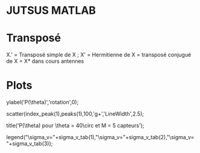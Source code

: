 # JUTSUS MATLAB

# Transposé
X.' = Transposé simple de X ;
X' = Hermitienne de X = transposé conjugué de X = X* dans cours antennes

# Plots


ylabel('P(\theta)','rotation',0);

scatter(index_peak(1),peaks(1),100,'g+','LineWidth',2.5);

title('P(\theta) pour \theta = 40\circ et M = 5 capteurs');

legend("\sigma_v="+sigma_v_tab(1),"\sigma_v="+sigma_v_tab(2),"\sigma_v="+sigma_v_tab(3));


